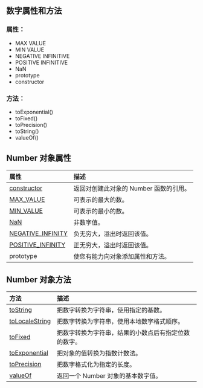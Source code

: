 ## 数字属性和方法

### 属性：

* MAX VALUE
* MIN VALUE
* NEGATIVE INFINITIVE
* POSITIVE INFINITIVE
* NaN
* prototype
* constructor

### 方法：

* toExponential\(\)
* toFixed\(\)
* toPrecision\(\)
* toString\(\)
* valueOf\(\)

## Number 对象属性

| 属性 | 描述 |
| :--- | :--- |
| [constructor](http://www.w3school.com.cn/jsref/jsref_constructor_number.asp) | 返回对创建此对象的 Number 函数的引用。 |
| [MAX\_VALUE](http://www.w3school.com.cn/jsref/jsref_max_value.asp) | 可表示的最大的数。 |
| [MIN\_VALUE](http://www.w3school.com.cn/jsref/jsref_min_value.asp) | 可表示的最小的数。 |
| [NaN](http://www.w3school.com.cn/jsref/jsref_nan_number.asp) | 非数字值。 |
| [NEGATIVE\_INFINITY](http://www.w3school.com.cn/jsref/jsref_negative_infinity.asp) | 负无穷大，溢出时返回该值。 |
| [POSITIVE\_INFINITY](http://www.w3school.com.cn/jsref/jsref_positive_infinity.asp) | 正无穷大，溢出时返回该值。 |
| prototype | 使您有能力向对象添加属性和方法。 |

## Number 对象方法

| 方法 | 描述 |
| :--- | :--- |
| [toString](http://www.w3school.com.cn/jsref/jsref_tostring_number.asp) | 把数字转换为字符串，使用指定的基数。 |
| [toLocaleString](http://www.w3school.com.cn/jsref/jsref_tolocalestring_number.asp) | 把数字转换为字符串，使用本地数字格式顺序。 |
| [toFixed](http://www.w3school.com.cn/jsref/jsref_tofixed.asp) | 把数字转换为字符串，结果的小数点后有指定位数的数字。 |
| [toExponential](http://www.w3school.com.cn/jsref/jsref_toexponential.asp) | 把对象的值转换为指数计数法。 |
| [toPrecision](http://www.w3school.com.cn/jsref/jsref_toprecision.asp) | 把数字格式化为指定的长度。 |
| [valueOf](http://www.w3school.com.cn/jsref/jsref_valueof_number.asp) | 返回一个 Number 对象的基本数字值。 |



